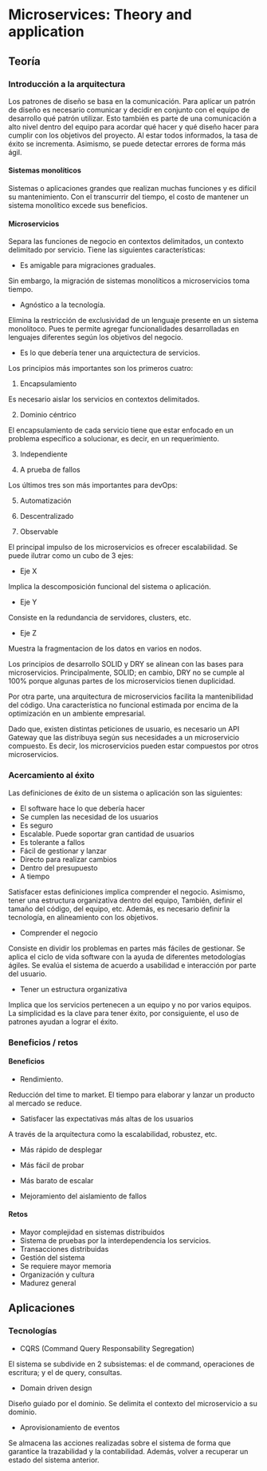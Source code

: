 # Microservices: Theory and application

## Teoría
### Introducción a la arquitectura

Los patrones de diseño se basa en la comunicación. Para aplicar un patrón de diseño es necesario comunicar y decidir en conjunto con el equipo de desarrollo qué patrón utilizar. Esto también es parte de una comunicación a alto nivel dentro del equipo para acordar qué hacer y qué diseño hacer para cumplir con los objetivos del proyecto. Al estar todos informados, la tasa de éxito se incrementa. Asimismo, se puede detectar errores de forma más ágil.

#### Sistemas monolíticos

Sistemas o aplicaciones grandes que realizan muchas funciones y es difícil su mantenimiento. Con el transcurrir del tiempo, el costo de mantener un sistema monolítico excede sus beneficios.

#### Microservicios

Separa las funciones de negocio en contextos delimitados, un contexto delimitado por servicio. 
Tiene las siguientes características:

- Es amigable para migraciones graduales.
<p>Sin embargo, la migración de sistemas monolíticos a microservicios toma tiempo.</p>

- Agnóstico a la tecnología.
<p>Elimina la restricción de exclusividad de un lenguaje presente en un sistema monolítoco. Pues te permite agregar funcionalidades      desarrolladas en lenguajes diferentes según los objetivos del negocio.</p>

- Es lo que debería tener una arquictectura de servicios.

Los principios más importantes son los primeros cuatro:

1. Encapsulamiento
<p>Es necesario aislar los servicios en contextos delimitados.</p>

2. Dominio céntrico
<p>El encapsulamiento de cada servicio tiene que estar enfocado en un problema específico a solucionar, es decir, en un requerimiento.</p>
  
3. Independiente

4. A prueba de fallos

Los últimos tres son más importantes para devOps:

5. Automatización

6. Descentralizado

7. Observable

El principal impulso de los microservicios es ofrecer escalabilidad. Se puede ilutrar como un cubo de 3 ejes: 

- Eje X
<p>Implica la descomposición funcional del sistema o aplicación.</p>

- Eje Y
<p>Consiste en la redundancia de servidores, clusters, etc.</p>

- Eje Z 
<p>Muestra la fragmentacion de los datos en varios en nodos.</p>

Los principios de desarrollo SOLID y DRY se alinean con las bases para microservicios. Principalmente, SOLID; en cambio, DRY no se cumple al 100% porque algunas partes de los microservicios tienen duplicidad.

Por otra parte, una arquitectura de microservicios facilita la mantenibilidad del código. Una característica no funcional estimada por encima de la optimización en un ambiente empresarial.

Dado que, existen distintas peticiones de usuario, es necesario un API Gateway que las distribuya según sus necesidades a un microservicio compuesto. Es decir, los microservicios pueden estar compuestos por otros microservicios.

### Acercamiento al éxito

Las definiciones de éxito de un sistema o aplicación son las siguientes:

- El software hace lo que debería hacer
- Se cumplen las necesidad de los usuarios
- Es seguro 
- Escalable. Puede soportar gran cantidad de usuarios
- Es tolerante a fallos
- Fácil de gestionar y lanzar
- Directo para realizar cambios
- Dentro del presupuesto
- A tiempo

Satisfacer estas definiciones implica comprender el negocio. Asimismo, tener una estructura organizativa dentro del equipo, También, definir el tamaño del código, del equipo, etc. Además, es necesario definir la tecnología, en alineamiento con los objetivos.

- Comprender el negocio
<p>Consiste en dividir los problemas en partes más fáciles de gestionar. Se aplica el ciclo de vida software con la ayuda de diferentes metodologías ágiles. Se evalúa el sistema de acuerdo a usabilidad e interacción por parte del usuario.</p>

- Tener un estructura organizativa 
<p>Implica que los servicios pertenecen a un equipo y no por varios equipos. La simplicidad es la clave para tener éxito, por consiguiente, el uso de patrones ayudan a lograr el éxito.</p>

### Beneficios / retos

#### Beneficios

- Rendimiento. 
<p>Reducción del time to market. El tiempo para elaborar y lanzar un producto al mercado se reduce.</p>

- Satisfacer las expectativas más altas de los usuarios 
<p>A través de la arquitectura como la escalabilidad, robustez, etc.</p>

- Más rápido de desplegar

- Más fácil de probar

- Más barato de escalar

- Mejoramiento del aislamiento de fallos

#### Retos

- Mayor complejidad en sistemas distribuidos
- Sistema de pruebas por la interdependencia los servicios.
- Transacciones distribuidas
- Gestión del sistema
- Se requiere mayor memoria
- Organización y cultura
- Madurez general

## Aplicaciones
### Tecnologías

- CQRS (Command Query Responsability Segregation) 
<p>El sistema se subdivide en 2 subsistemas: el de command, operaciones de escritura; y el de query, consultas.</p>

- Domain driven design 
<p>Diseño guiado por el dominio. Se delimita el contexto del microservicio a su dominio.</p>

- Aprovisionamiento de eventos
<p>Se almacena las acciones realizadas sobre el sistema de forma que garantice la trazabilidad y la contabilidad. Además, volver a recuperar un estado del sistema anterior.</p>
